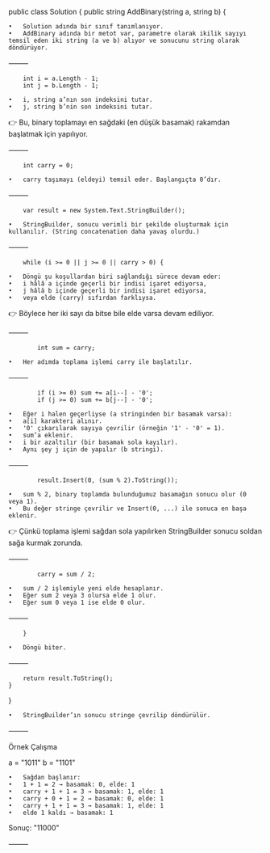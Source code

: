


public class Solution {
    public string AddBinary(string a, string b) {

	•	Solution adında bir sınıf tanımlanıyor.
	•	AddBinary adında bir metot var, parametre olarak ikilik sayıyı temsil eden iki string (a ve b) alıyor ve sonucunu string olarak döndürüyor.

⸻


        int i = a.Length - 1;
        int j = b.Length - 1;

	•	i, string a’nın son indeksini tutar.
	•	j, string b’nin son indeksini tutar.
👉 Bu, binary toplamayı en sağdaki (en düşük basamak) rakamdan başlatmak için yapılıyor.

⸻


        int carry = 0;

	•	carry taşımayı (eldeyi) temsil eder. Başlangıçta 0’dır.

⸻


        var result = new System.Text.StringBuilder();

	•	StringBuilder, sonucu verimli bir şekilde oluşturmak için kullanılır. (String concatenation daha yavaş olurdu.)

⸻


        while (i >= 0 || j >= 0 || carry > 0) {

	•	Döngü şu koşullardan biri sağlandığı sürece devam eder:
	•	i hâlâ a içinde geçerli bir indisi işaret ediyorsa,
	•	j hâlâ b içinde geçerli bir indisi işaret ediyorsa,
	•	veya elde (carry) sıfırdan farklıysa.

👉 Böylece her iki sayı da bitse bile elde varsa devam ediliyor.

⸻


            int sum = carry;

	•	Her adımda toplama işlemi carry ile başlatılır.

⸻


            if (i >= 0) sum += a[i--] - '0';
            if (j >= 0) sum += b[j--] - '0';

	•	Eğer i halen geçerliyse (a stringinden bir basamak varsa):
	•	a[i] karakteri alınır.
	•	'0' çıkarılarak sayıya çevrilir (örneğin '1' - '0' = 1).
	•	sum’a eklenir.
	•	i bir azaltılır (bir basamak sola kayılır).
	•	Aynı şey j için de yapılır (b stringi).

⸻


            result.Insert(0, (sum % 2).ToString());

	•	sum % 2, binary toplamda bulunduğumuz basamağın sonucu olur (0 veya 1).
	•	Bu değer stringe çevrilir ve Insert(0, ...) ile sonuca en başa eklenir.
👉 Çünkü toplama işlemi sağdan sola yapılırken StringBuilder sonucu soldan sağa kurmak zorunda.

⸻


            carry = sum / 2;

	•	sum / 2 işlemiyle yeni elde hesaplanır.
	•	Eğer sum 2 veya 3 olursa elde 1 olur.
	•	Eğer sum 0 veya 1 ise elde 0 olur.

⸻


        }

	•	Döngü biter.

⸻


        return result.ToString();
    }
}

	•	StringBuilder’ın sonucu stringe çevrilip döndürülür.

⸻

Örnek Çalışma

a = "1011"
b = "1101"

	•	Sağdan başlanır:
	•	1 + 1 = 2 → basamak: 0, elde: 1
	•	carry + 1 + 1 = 3 → basamak: 1, elde: 1
	•	carry + 0 + 1 = 2 → basamak: 0, elde: 1
	•	carry + 1 + 1 = 3 → basamak: 1, elde: 1
	•	elde 1 kaldı → basamak: 1

Sonuç: "11000"

⸻


